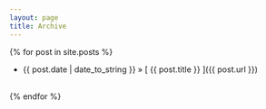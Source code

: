 ```yaml
---
layout: page
title: Archive
---
```


<!-- ## Blog Posts -->

{% for post in site.posts %}
  * {{ post.date | date_to_string }} &raquo; [ {{ post.title }} ]({{ post.url }})
  <br/>
{% endfor %}

<!-- {% for post in site.posts %}
<ul class="tags">
  {% for tag in post.tags %}
    <li><a href="{{ site.baseurl }}/tags#{{tag}}" class="tag">{{ tag }}</a></li>
  {% endfor %}
</ul>
<div>
  <span style="float: left;"><a href="{{ post.url }}">{{ post.title }}</span>
  <span style="float: right;">{{ post.date | date_to_string }}</span>
</div>
<div style="clear: both;"></div>​
{% endfor %} -->
